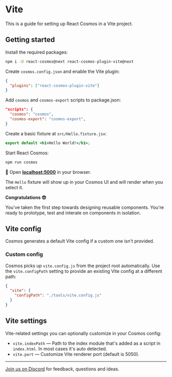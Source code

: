 # Vite

This is a guide for setting up React Cosmos in a Vite project.

## Getting started

Install the required packages:

```bash
npm i -D react-cosmos@next react-cosmos-plugin-vite@next
```

Create `cosmos.config.json` and enable the Vite plugin:

```json
{
  "plugins": ["react-cosmos-plugin-vite"]
}
```

Add `cosmos` and `cosmos-export` scripts to package.json:

```json
"scripts": {
  "cosmos": "cosmos",
  "cosmos-export": "cosmos-export",
}
```

Create a basic fixture at `src/Hello.fixture.jsx`:

```jsx
export default <h1>Hello World!</h1>;
```

Start React Cosmos:

```bash
npm run cosmos
```

🚀 Open **[localhost:5000](http://localhost:5000)** in your browser.

The `Hello` fixture will show up in your Cosmos UI and will render when you select it.

**Congratulations 😎**

You've taken the first step towards designing reusable components. You're ready to prototype, test and interate on components in isolation.

## Vite config

Cosmos generates a default Vite config if a custom one isn't provided.

### Custom config

Cosmos picks up `vite.config.js` from the project root automatically. Use the `vite.configPath` setting to provide an existing Vite config at a different path:

```json
{
  "vite": {
    "configPath": "./tools/vite.config.js"
  }
}
```

## Vite settings

Vite-related settings you can optionally customize in your Cosmos config:

- `vite.indexPath` — Path to the index module that's added as a script in `index.html`. In most cases it's auto detected.
- `vite.port` — Customize Vite renderer port (default is 5050).

---

[Join us on Discord](https://discord.gg/3X95VgfnW5) for feedback, questions and ideas.
